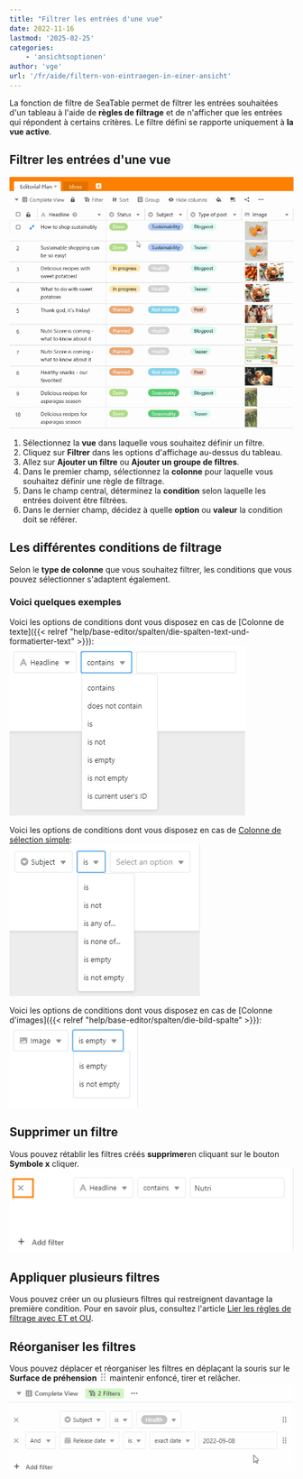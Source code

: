 ```yaml
---
title: "Filtrer les entrées d'une vue"
date: 2022-11-16
lastmod: '2025-02-25'
categories:
    - 'ansichtsoptionen'
author: 'vge'
url: '/fr/aide/filtern-von-eintraegen-in-einer-ansicht'
---
```


La fonction de filtre de SeaTable permet de filtrer les entrées souhaitées d'un tableau à l'aide de **règles de filtrage** et de n'afficher que les entrées qui répondent à certains critères. Le filtre défini se rapporte uniquement à **la vue active**.

## Filtrer les entrées d'une vue

![Filtrer les entrées](images/Filtern-von-Eintraegen-1.gif)

1. Sélectionnez la **vue** dans laquelle vous souhaitez définir un filtre.
2. Cliquez sur **Filtrer** dans les options d'affichage au-dessus du tableau.
3. Allez sur **Ajouter un filtre** ou **Ajouter un groupe de filtres**.
4. Dans le premier champ, sélectionnez la **colonne** pour laquelle vous souhaitez définir une règle de filtrage.
5. Dans le champ central, déterminez la **condition** selon laquelle les entrées doivent être filtrées.
6. Dans le dernier champ, décidez à quelle **option** ou **valeur** la condition doit se référer.

## Les différentes conditions de filtrage

Selon le **type de colonne** que vous souhaitez filtrer, les conditions que vous pouvez sélectionner s'adaptent également.

### Voici quelques exemples

Voici les options de conditions dont vous disposez en cas de [Colonne de texte]({{< relref "help/base-editor/spalten/die-spalten-text-und-formatierter-text" >}}):  
![Filtrer la colonne de texte](images/filtern-von-eintraegen-5.png)

Voici les options de conditions dont vous disposez en cas de [Colonne de sélection simple](https://seatable.io/fr/docs/auswahlspalten/anlegen-einer-einfachauswahl-spalte/):  
![Filtre colonne de sélection unique](images/filtern-von-eintraegen-6.png)

Voici les options de conditions dont vous disposez en cas de [Colonne d'images]({{< relref "help/base-editor/spalten/die-bild-spalte" >}}):  
![Filtrer la colonne d'images](images/filtern-von-eintraegen-7.png)

## Supprimer un filtre

Vous pouvez rétablir les filtres créés **supprimer**en cliquant sur le bouton **Symbole x** cliquer.  
![Suppression d'un filtre d'une vue](images/filtern-von-eintraegen.png)

## Appliquer plusieurs filtres

Vous pouvez créer un ou plusieurs filtres qui restreignent davantage la première condition. Pour en savoir plus, consultez l'article [Lier les règles de filtrage avec ET et OU](https://seatable.io/fr/docs/ansichtsoptionen/filter-regeln-mit-und-und-oder-verknuepfen/).

## Réorganiser les filtres

Vous pouvez déplacer et réorganiser les filtres en déplaçant la souris sur le **Surface de préhension** ![Icône pour déplacer des éléments](images/move-icon.png) maintenir enfoncé, tirer et relâcher.  
![Filtrer les entrées Trier](images/Filtern-von-Eintraegen-2.gif)
